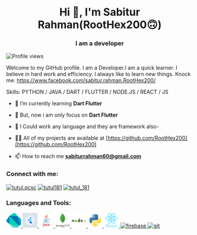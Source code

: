 


<h1 align="center">Hi 👋, I'm Sabitur Rahman(RootHex200🙃)</h1>
<h3 align="center">I am a developer</h3>

![Profile views](https://gpvc.arturio.dev/sabiturrahmanRootHex200) 

Welcome to my GitHub profile. I am a Developer.I am a quick learner. I believe in hard work
and efficiency. I always like to learn new things.
Knock me: https://www.facebook.com/sabitur.rahman.RootHex200/

Skills: PYTHON / JAVA / DART / FLUTTER / NODE.JS / REACT / JS
 


- 🌱 I’m currently learning **Dart Flutter**

- 👀 But, now i am only focus on **Dart Flutter**

- 🙂 I Could work any language and they are framework also-

- 👨‍💻 All of my projects are available at [https://github.com/RootHex200](https://github.com/RootHex200)

- 📫 How to reach me **sabiturrahman60@gmail.com**

<h3 align="left">Connect with me:</h3>
<p align="left">
<a href="https://www.facebook.com/sabitur.rahman.RootHex200/" target="blank"><img align="center" src="https://raw.githubusercontent.com/rahuldkjain/github-profile-readme-generator/master/src/images/icons/Social/facebook.svg" alt="tutul.qcsc" height="30" width="40" /></a>
<a href="https://twitter.com/SabiturRahman10?t=Ws87oEsPwQKwW75orv9AwA&s=09&fbclid=IwAR0-81TDzTyrnsaN46bc19Hp2-b2YJPHBGyAB8HEq_OzjFkTjMHzGQYUL2o" target="blank"><img align="center" src="https://raw.githubusercontent.com/rahuldkjain/github-profile-readme-generator/master/src/images/icons/Social/twitter.svg" alt="tutul181" height="30" width="40" /></a>
<a href="https://www.instagram.com/sabitur.rahman.790/" target="blank"><img align="center" src="https://raw.githubusercontent.com/rahuldkjain/github-profile-readme-generator/master/src/images/icons/Social/instagram.svg" alt="tutul_181" height="30" width="40" /></a>
<!-- <a href="https://www.behance.net/harun181" target="blank"><img align="center" src="https://raw.githubusercontent.com/rahuldkjain/github-profile-readme-generator/master/src/images/icons/Social/behance.svg" alt="harun181" height="30" width="40" /></a> -->
</p>

<h3 align="left">Languages and Tools:</h3>
<p align="left"> 
<a href="" target="_blank"> <img src="https://github.com/RootHex200/RootHex200/blob/main/index.png" alt="Dart" width="40" height="40"/> </a> 
<a href="" target="_blank"> <img src="https://github.com/RootHex200/RootHex200/blob/main/63714494-c4d9c880-c7f6-11e9-8940-5a9636ecba36.png" alt="Flutter" width="40" height="40"/> </a>
<a href="" target="_blank"> <img src="https://github.com/RootHex200/RootHex200/blob/main/java-icon-png-3.png" alt="java" width="40" height="40"/> </a> 
<a href="https://www.mongodb.com/" target="_blank"> <img src="https://raw.githubusercontent.com/devicons/devicon/master/icons/mongodb/mongodb-original-wordmark.svg" alt="mongodb" width="40" height="40"/> </a> 
<a href="https://nodejs.org" target="_blank"> <img src="https://raw.githubusercontent.com/devicons/devicon/master/icons/nodejs/nodejs-original-wordmark.svg" alt="nodejs" width="40" height="40"/> </a>
<a href="https://www.python.org" target="_blank"> <img src="https://raw.githubusercontent.com/devicons/devicon/master/icons/python/python-original.svg" alt="python" width="40" height="40"/> </a> 
<a href="https://reactjs.org/" target="_blank"> <img src="https://raw.githubusercontent.com/devicons/devicon/master/icons/react/react-original-wordmark.svg" alt="react" width="40" height="40"/> </a> 
<a href="https://firebase.google.com/" target="_blank"> <img src="https://www.vectorlogo.zone/logos/firebase/firebase-icon.svg" alt="firebase" width="40" height="40"/> </a> 
<a href="https://git-scm.com/" target="_blank"> <img src="https://www.vectorlogo.zone/logos/git-scm/git-scm-icon.svg" alt="git" width="40" height="40"/> </a> 
<!-- <a href="https://heroku.com" target="_blank"> <img src="https://www.vectorlogo.zone/logos/heroku/heroku-icon.svg" alt="heroku" width="40" height="40"/> </a>  -->
<!-- <a href="https://www.adobe.com/in/products/illustrator.html" target="_blank"> <img src="https://www.vectorlogo.zone/logos/adobe_illustrator/adobe_illustrator-icon.svg" alt="illustrator" width="40" height="40"/> </a> 
<a href="https://www.photoshop.com/en" target="_blank"> <img src="https://raw.githubusercontent.com/devicons/devicon/master/icons/photoshop/photoshop-line.svg" alt="photoshop" width="40" height="40"/> </a> 
</p> -->
